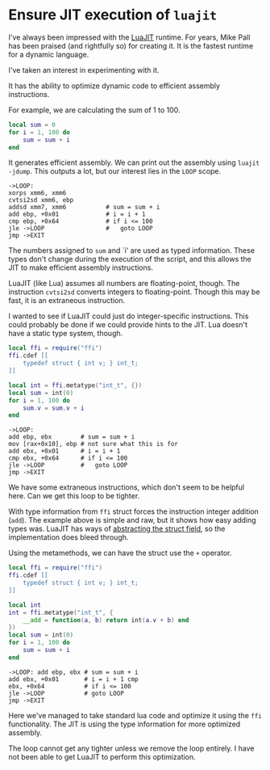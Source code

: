 # Ensure JIT execution of `luajit`

I've always been impressed with the [LuaJIT](http://luajit.org/) runtime. For
years, Mike Pall has been praised (and rightfully so) for creating it. It is the
fastest runtime for a dynamic language.

I've taken an interest in experimenting with it.

It has the ability to optimize dynamic code to efficient assembly instructions.

For example, we are calculating the sum of 1 to 100.

```lua
local sum = 0
for i = 1, 100 do
	sum = sum + i
end
```

It generates efficient assembly. We can print out the assembly using
`luajit -jdump`. This outputs a lot, but our interest lies in the `LOOP` scope.

```assembly
->LOOP:
xorps xmm6, xmm6
cvtsi2sd xmm6, ebp
addsd xmm7, xmm6           # sum = sum + i
add ebp, +0x01             # i = i + 1
cmp ebp, +0x64             # if i <= 100
jle ->LOOP                 #   goto LOOP
jmp ->EXIT
```

The numbers assigned to `sum` and `i' are used as typed information. These types
don't change during the execution of the script, and this allows the JIT to make
efficient assembly instructions.

LuaJIT (like Lua) assumes all numbers are floating-point, though. The
instruction `cvtsi2sd` converts integers to floating-point. Though this may be
fast, it is an extraneous instruction.

I wanted to see if LuaJIT could just do integer-specific instructions. This
could probably be done if we could provide hints to the JIT. Lua doesn't have a
static type system, though.

```lua
local ffi = require("ffi")
ffi.cdef [[
    typedef struct { int v; } int_t;
]]

local int = ffi.metatype("int_t", {})
local sum = int(0)
for i = 1, 100 do
	sum.v = sum.v + i
end
```

```assembly
->LOOP:
add ebp, ebx        # sum = sum + i
mov [rax+0x10], ebp # not sure what this is for
add ebx, +0x01      # i = i + 1
cmp ebx, +0x64      # if i <= 100
jle ->LOOP          #   goto LOOP
jmp ->EXIT
```

We have some extraneous instructions, which don't seem to be helpful here. Can
we get this loop to be tighter.

With type information from `ffi` struct forces the instruction integer addition
(`add`). The example above is simple and raw, but it shows how easy adding types
was. LuaJIT has ways of
[abstracting the struct field](http://luajit.org/ext_ffi_tutorial.html#metatype),
so the implementation does bleed through.

Using the metamethods, we can have the struct use the `+` operator.

```lua
local ffi = require("ffi")
ffi.cdef [[
    typedef struct { int v; } int_t;
]]

local int
int = ffi.metatype("int_t", {
	__add = function(a, b) return int(a.v + b) end
})
local sum = int(0)
for i = 1, 100 do
	sum = sum + i
end
```

```assembly
->LOOP: add ebp, ebx # sum = sum + i
add ebx, +0x01       # i = i + 1 cmp
ebx, +0x64           # if i <= 100
jle ->LOOP           # goto LOOP
jmp ->EXIT
```

Here we've managed to take standard lua code and optimize it using the `ffi`
functionality. The JIT is using the type information for more optimized
assembly.

The loop cannot get any tighter unless we remove the loop entirely. I have not
been able to get LuaJIT to perform this optimization.
